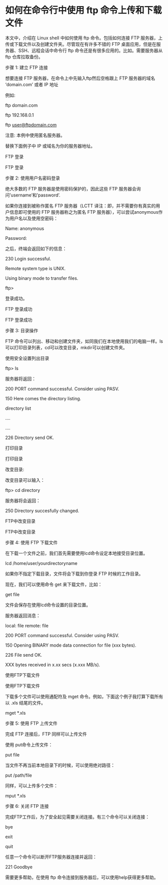 # 如何在命令行中使用 ftp 命令上传和下载文件
本文中，介绍在 Linux shell 中如何使用 ftp 命令。包括如何连接 FTP 服务器，上传或下载文件以及创建文件夹。尽管现在有许多不错的 FTP 桌面应用，但是在服务器、SSH、远程会话中命令行 ftp 命令还是有很多应用的。比如。需要服务器从 ftp 仓库拉取备份。
  
步骤 1: 建立 FTP 连接

想要连接 FTP 服务器，在命令上中先输入ftp然后空格跟上 FTP 服务器的域名 &#8216;domain.com&#8217; 或者 IP 地址

例如:

ftp domain.com
  
ftp 192.168.0.1
  
ftp user@ftpdomain.com
  
注意: 本例中使用匿名服务器。

替换下面例子中 IP 或域名为你的服务器地址。

FTP 登录
  
FTP 登录
  
步骤 2: 使用用户名密码登录

绝大多数的 FTP 服务器是使用密码保护的，因此这些 FTP 服务器会询问&#8217;username&#8217;和&#8217;password&#8217;.

如果你连接到被称作匿名 FTP 服务器（LCTT 译注：即，并不需要你有真实的用户信息即可使用的 FTP 服务器称之为匿名 FTP 服务器），可以尝试anonymous作为用户名以及使用空密码：

Name: anonymous
  
Password:
  
之后，终端会返回如下的信息：

230 Login successful.
  
Remote system type is UNIX.
  
Using binary mode to transfer files.
  
ftp>
  
登录成功。

FTP 登录成功
  
FTP 登录成功
  
步骤 3: 目录操作

FTP 命令可以列出、移动和创建文件夹，如同我们在本地使用我们的电脑一样。ls可以打印目录列表，cd可以改变目录，mkdir可以创建文件夹。

使用安全设置列出目录

ftp> ls
  
服务器将返回：

200 PORT command successful. Consider using PASV.
  
150 Here comes the directory listing.
  
directory list
  
&#8230;.
  
&#8230;.
  
226 Directory send OK.
  
打印目录
  
打印目录
  
改变目录:

改变目录可以输入：

ftp> cd directory
  
服务器将会返回：

250 Directory succesfully changed.
  
FTP中改变目录
  
FTP中改变目录
  
步骤 4: 使用 FTP 下载文件

在下载一个文件之前，我们首先需要使用lcd命令设定本地接受目录位置。

lcd /home/user/yourdirectoryname
  
如果你不指定下载目录，文件将会下载到你登录 FTP 时候的工作目录。

现在，我们可以使用命令 get 来下载文件，比如：

get file
  
文件会保存在使用lcd命令设置的目录位置。

服务器返回消息：

local: file remote: file
  
200 PORT command successful. Consider using PASV.
  
150 Opening BINARY mode data connection for file (xxx bytes).
  
226 File send OK.
  
XXX bytes received in x.xx secs (x.xxx MB/s).
  
使用FTP下载文件
  
使用FTP下载文件
  
下载多个文件可以使用通配符及 mget 命令。例如，下面这个例子我打算下载所有以 .xls 结尾的文件。

mget *.xls
  
步骤 5: 使用 FTP 上传文件

完成 FTP 连接后，FTP 同样可以上传文件

使用 put命令上传文件：

put file
  
当文件不再当前本地目录下的时候，可以使用绝对路径：

put /path/file
  
同样，可以上传多个文件：

mput *.xls
  
步骤 6: 关闭 FTP 连接

完成FTP工作后，为了安全起见需要关闭连接。有三个命令可以关闭连接：

bye
  
exit
  
quit
  
任意一个命令可以断开FTP服务器连接并返回：

221 Goodbye

需要更多帮助，在使用 ftp 命令连接到服务器后，可以使用help获得更多帮助。

